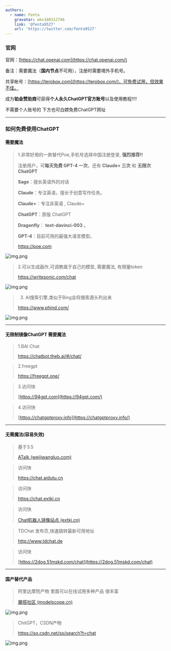```yaml
---
authors:
  - name: Fenta
    gravatar: wkx160312746
    link: '@fenta9527'
    url: 'https://twitter.com/fenta9527'
---
```



<script setup>
import Author from '@theme/components/Author.vue'
import AuthorGrop from '@theme/components/AuthorGrop.vue'
</script>

<AuthorGrop>
  <Author />
</AuthorGrop>

### 官网

官网：[https://chat.openai.com](https://chat.openai.com/)

备注：需要魔法（**国内节点**不可用），注册时需要境外手机号。

共享帐号：[https://terobox.com](https://terobox.com/)，可免费试用，但效果不佳。

成为**铂金赞助商**可获得**个人永久ChatGPT官方账号**以及使用教程!!!!

不需要个人账号的 下方也可白嫖免费ChatGPT网址

---


### **如何免费使用ChatGPT**

#### 需要魔法

> 1.非常好用的一款替代Poe,手机号选择中国注册登录,  **强烈推荐!!**
>
> 注册用户，可**每天免费 GPT-4 一次**，还有 **Claude+ 三次** 和 **无限次ChatGPT**
>
> **Sage**：擅长英语外的对话
>
> **Claude**：专注英语，擅长于创意写作任务。
>
> **Claude+**：专注非英语 , Claude+
>
> **ChatGPT**：原版 ChatGPT
>
> **Dragonfly**： **text-davinci-003** 。
>
> **GPT-4**：目前可用的最强大语言模型。
>
> https://poe.com

![img.png](/gpt/poe.png)


> 2.可以生成画作,可调教属于自己的模型, 需要魔法, 有限量token
>
> https://writesonic.com/chat

![img.png](/gpt/writesonic.png)

> 3. AI搜索引擎,类似于Bing会将搜索源头列出来
>
> https://www.phind.com/

![img.png](/gpt/phind.png)

---

#### 无限制镜像ChatGPT 需要魔法

> 1.BAI Chat
>
> https://chatbot.theb.ai/#/chat/

> 2.freegpt
>
> https://freegpt.one/

> 3.访问快
>
> [https://94gpt.com](https://94gpt.com/)

> 4.访问快
>
> [https://chatgptproxy.info](https://chatgptproxy.info/)


---
#### 无需魔法(容易失效)

> 基于3.5
>
> [ATalk (weijiwangluo.com)](https://www.weijiwangluo.com/talk)

> 访问快
>
> https://chat.aidutu.cn

> 访问快
>
> https://chat.extkj.cn

> 访问快
>
> [Chat机器人镜像站点 (extkj.cn)](https://mirrorchat.extkj.cn/)

> TDChat 发布页,快速跳转最新可用地址
>
> http://www.tdchat.de

> 访问快
>
> [https://2dog.51mskd.com/chat](https://2dog.51mskd.com/chat)


---
#### 国产替代产品

> 阿里达摩院产物 里面可以在线试用多种产品 很丰富
>
>  [魔搭社区 (modelscope.cn)](https://modelscope.cn/studios)

![img.png](/gpt/modelscope.png)


>  ChitGPT，CSDN产物
>
>  https://so.csdn.net/so/search?t=chat

![img.png](/gpt/csdn.png)

